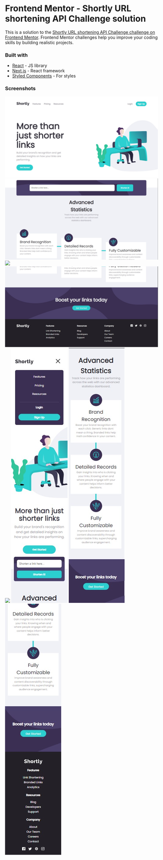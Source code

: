 # Frontend Mentor - Shortly URL shortening API Challenge solution

This is a solution to the [Shortly URL shortening API Challenge challenge on Frontend Mentor](https://www.frontendmentor.io/challenges/url-shortening-api-landing-page-2ce3ob-G). Frontend Mentor challenges help you improve your coding skills by building realistic projects.

### Built with

- [React](https://reactjs.org/) - JS library
- [Next.js](https://nextjs.org/) - React framework
- [Styled Components](https://styled-components.com/) - For styles

### Screenshots

<img src="./public/images/pc-demo1.jpg">

<img src="./public/images/pc-demo2.jpg">

<img src="./public/images/pc-demo3.jpg">

<img src="./public/images/pc-demo4.jpg">

<img src="./public/images/mobile-gifdemo1.gif">

<img src="./public/images/mobile-demo1.jpg">

<img src="./public/images/mobile-demo2.jpg">

<img src="./public/images/mobile-demo3.jpg">
